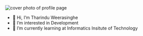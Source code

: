 <picture>
  <img alt="cover photo of profile page" src="assets/cover-photo.png">
</picture>




- 👋 Hi, I’m Tharindu Weerasinghe
- 👀 I’m interested in Development
- 🌱 I’m currently learning at Informatics Insitute of Technology

<!---
Thari9944/Thari9944 is a ✨ special ✨ repository because its `README.md` (this file) appears on your GitHub profile.
You can click the Preview link to take a look at your changes.
--->

